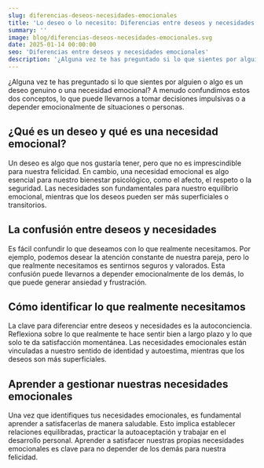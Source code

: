 ```yaml
---
slug: diferencias-deseos-necesidades-emocionales
title: 'Lo deseo o lo necesito: Diferencias entre deseos y necesidades emocionales'
summary: ''
image: blog/diferencias-deseos-necesidades-emocionales.svg
date: 2025-01-14 00:00:00
seo: 'Diferencias entre deseos y necesidades emocionales'
description: '¿Alguna vez te has preguntado si lo que sientes por alguien o algo es un deseo genuino o una necesidad emocional? A menudo confundimos estos dos…'
---
```


¿Alguna vez te has preguntado si lo que sientes por alguien o algo es un deseo genuino o una necesidad emocional? A menudo confundimos estos dos conceptos, lo que puede llevarnos a tomar decisiones impulsivas o a depender emocionalmente de situaciones o personas.

## ¿Qué es un deseo y qué es una necesidad emocional?

Un deseo es algo que nos gustaría tener, pero que no es imprescindible para nuestra felicidad. En cambio, una necesidad emocional es algo esencial para nuestro bienestar psicológico, como el afecto, el respeto o la seguridad. Las necesidades son fundamentales para nuestro equilibrio emocional, mientras que los deseos pueden ser más superficiales o transitorios.

## La confusión entre deseos y necesidades

Es fácil confundir lo que deseamos con lo que realmente necesitamos. Por ejemplo, podemos desear la atención constante de nuestra pareja, pero lo que realmente necesitamos es sentirnos seguros y valorados. Esta confusión puede llevarnos a depender emocionalmente de los demás, lo que puede generar ansiedad y frustración.

## Cómo identificar lo que realmente necesitamos

La clave para diferenciar entre deseos y necesidades es la autoconciencia. Reflexiona sobre lo que realmente te hace sentir bien a largo plazo y lo que solo te da satisfacción momentánea. Las necesidades emocionales están vinculadas a nuestro sentido de identidad y autoestima, mientras que los deseos son más superficiales.

## Aprender a gestionar nuestras necesidades emocionales

Una vez que identifiques tus necesidades emocionales, es fundamental aprender a satisfacerlas de manera saludable. Esto implica establecer relaciones equilibradas, practicar la autoaceptación y trabajar en el desarrollo personal. Aprender a satisfacer nuestras propias necesidades emocionales es clave para no depender de los demás para nuestra felicidad.
